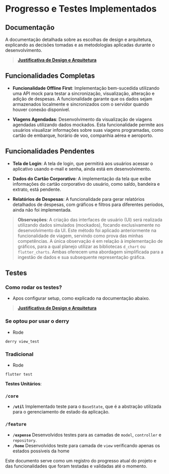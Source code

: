 # Progresso e Testes Implementados

## Documentação

A documentação detalhada sobre as escolhas de design e arquitetura, explicando as decisões tomadas e as metodologias aplicadas durante o desenvolvimento.

> [**Justificativa de Design e Arquitetura**](https://github.com/gabrielhirano/gestao_viajem/blob/master/STRUCTURE.md)


## Funcionalidades Completas

- **Funcionalidade Offline First**: Implementação bem-sucedida utilizando uma API mock para testar a sincronização, visualização, alteração e adição de despesas. A funcionalidade garante que os dados sejam armazenados localmente e sincronizados com o servidor quando houver conexão disponível.

- **Viagens Agendadas**: Desenvolvimento da visualização de viagens agendadas utilizando dados mockados. Esta funcionalidade permite aos usuários visualizar informações sobre suas viagens programadas, como cartão de embarque, horário de voo, companhia aérea e aeroporto.

## Funcionalidades Pendentes

- **Tela de Login**: A tela de login, que permitirá aos usuários acessar o aplicativo usando e-mail e senha, ainda está em desenvolvimento.

- **Dados do Cartão Corporativo**: A implementação da tela que exibe informações do cartão corporativo do usuário, como saldo, bandeira e extrato, está pendente.

- **Relatórios de Despesas**: A funcionalidade para gerar relatórios detalhados de despesas, com gráficos e filtros para diferentes períodos, ainda não foi implementada.

> **Observações**: A criação das interfaces de usuário (UI) será realizada utilizando dados simulados (mockados), focando exclusivamente no desenvolvimento da UI. Este método foi aplicado anteriormente na funcionalidade de viagem, servindo como prova das minhas competências. A única observação é em relação à implementação de gráficos, para a qual planejo utilizar as bibliotecas `d_chart` ou `flutter_charts`. Ambas oferecem uma abordagem simplificada para a ingestão de dados e sua subsequente representação gráfica.


## Testes


### Como rodar os testes?

- Apos configurar setup, como explicado na documentação abaixo.
> [**Justificativa de Design e Arquitetura**](https://github.com/gabrielhirano/gestao_viajem/blob/master/STRUCTURE.md)

### **Se optou por usar o derry**
- Rode
```console
derry view_test
```

### **Tradicional**
- Rode
```console
flutter test
```


**Testes Unitários**:
### `/core`
- **`/util`**
Implementado teste para o `BaseState`, que é a abstração utilizada para o gerenciamento de estado da aplicação.

### `/feature`
- **`/expense`**
Desenvolvidos testes para as camadas de `model`, `controller` e `repository`.
- **`/home`**
Desenvolvidos teste para camada de `view` verificando apenas os estados possiveis da home

Este documento serve como um registro do progresso atual do projeto e das funcionalidades que foram testadas e validadas até o momento.
